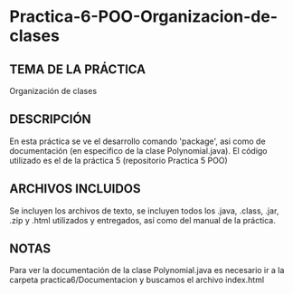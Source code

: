 # Practica-6-POO-Organizacion-de-clases

TEMA DE LA PRÁCTICA
--------------------------------------------------------------------------------------------------------------------------------------------------------
Organización de clases

DESCRIPCIÓN
--------------------------------------------------------------------------------------------------------------------------------------------------------
En esta práctica se ve el desarrollo comando 'package', asi como de documentación (en especifico de la clase Polynomial.java). El código utilizado es el de la práctica 5 (repositorio Practica 5 POO)

ARCHIVOS INCLUIDOS
--------------------------------------------------------------------------------------------------------------------------------------------------------
Se incluyen los archivos de texto, se incluyen todos los .java, .class, .jar, .zip y .html utilizados y entregados, así como del manual de la práctica.

NOTAS
--------------------------------------------------------------------------------------------------------------------------------------------------------
Para ver la documentación de la clase Polynomial.java es necesario ir a la carpeta practica6/Documentacion y buscamos el archivo index.html

